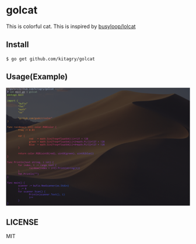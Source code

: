 # golcat

This is colorful cat.
This is inspired by [busyloop/lolcat](https://github.com/busyloop/lolcat)

## Install

```
$ go get github.com/kitagry/golcat
```

## Usage(Example)

![alt text](./screenshot.png)

## LICENSE

MIT
